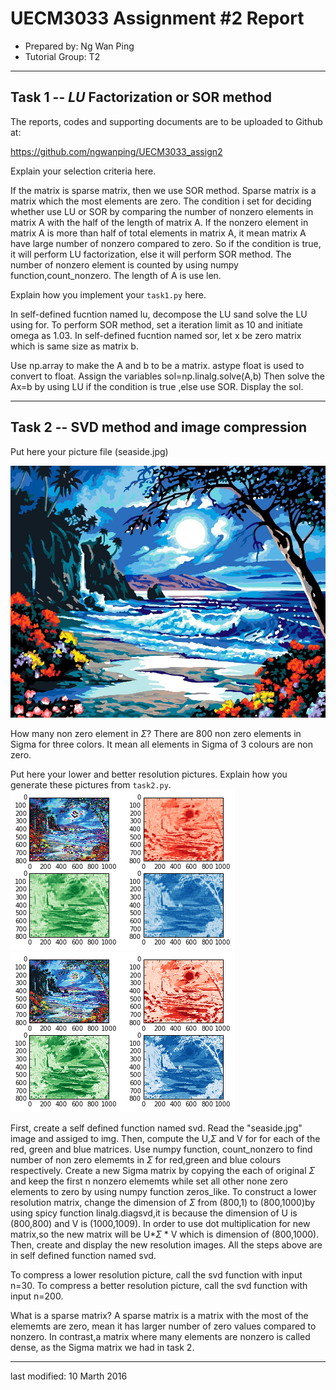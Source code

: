 UECM3033 Assignment #2 Report
========================================================

- Prepared by: Ng Wan Ping
- Tutorial Group: T2

--------------------------------------------------------

## Task 1 --  $LU$ Factorization or SOR method

The reports, codes and supporting documents are to be uploaded to Github at: 

https://github.com/ngwanping/UECM3033_assign2

Explain your selection criteria here.

If the matrix is sparse matrix, then we use SOR method.
Sparse matrix is a matrix which the most elements are zero.
The condition i set for deciding whether use LU or SOR by comparing the number of nonzero elements in matrix A with the half of the length of matrix A.
If the nonzero element in matrix A is more than half of total elements in matrix A, it mean matrix A have large number of nonzero compared to zero.
So if the condition is true, it will perform LU factorization, else it will perform SOR method.
The number of nonzero element is counted by using numpy function,count_nonzero.
The length of A is use len.


Explain how you implement your `task1.py` here.

In self-defined fucntion named lu, decompose the LU sand solve the LU using for.
To perform SOR method, set a iteration limit as 10 and initiate omega as 1.03.
In self-defined fucntion named sor, let x be zero matrix which is same size as matrix b.

Use np.array to make the A and b to be a matrix.
astype float is used to convert to float.
Assign the variables sol=np.linalg.solve(A,b) 
Then solve the Ax=b by using LU if the condition is true ,else use SOR.
Display the sol.




---------------------------------------------------------

## Task 2 -- SVD method and image compression

Put here your picture file (seaside.jpg)

![seaside.jpg](seaside.jpg)

How many non zero element in $\Sigma$?
There are 800 non zero elements in Sigma for three colors.
It mean all elements in Sigma of 3 colours are non zero.

Put here your lower and better resolution pictures. Explain how you generate
these pictures from `task2.py`.
![lower.png](lower.png)
![better.png](better.png)


First, create a self defined function named svd. Read the "seaside.jpg" image and assiged to img.
Then, compute the U,$\Sigma$ and V for for each of the red, green and blue matrices.
Use numpy function, count_nonzero to find number of non zero elememts in $\Sigma$ for red,green and blue colours respectively.
Create a new Sigma matrix by copying the each of original $\Sigma$ and keep the first n nonzero elememts while set all other none zero elements to zero by using numpy function zeros_like.
To construct a lower resolution matrix, change the dimension of $\Sigma$ from (800,1) to (800,1000)by using spicy function linalg.diagsvd,it is because the dimension of U is (800,800) and V is (1000,1009).
In order to use dot multiplication for new matrix,so the new matrix will be U*$\Sigma$ * V which is dimension of (800,1000).
Then, create and display the new resolution images.
All the steps above are in self defined function named svd.

To compress a lower resolution picture, call the svd function with input n=30.
To compress a better resolution picture, call the svd function with input n=200.


What is a sparse matrix?
A sparse matrix is a matrix with the most of the elememts are zero, mean it has larger number of zero values compared to nonzero.
In contrast,a matrix where many elements are nonzero is called dense, as the Sigma matrix we had in task 2.


-----------------------------------

last modified: 10 Marth 2016
